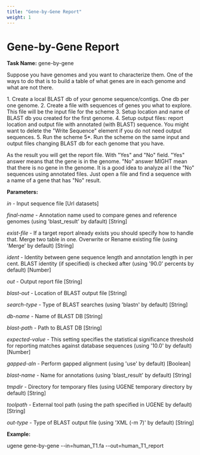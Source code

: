 ```yaml
---
title: "Gene-by-Gene Report"
weight: 1
---
```



# Gene-by-Gene Report

**Task Name:** gene-by-gene

Suppose you have genomes and you want to characterize them. One of the ways to do that is to build a table of what genes are in each genome and what are not there.

1\. Create a local BLAST db of your genome sequence/contigs. One db per one genome.
2\. Create a file with sequences of genes you what to explore. This file will be the input file for the scheme
3\. Setup location and name of BLAST db you created for the first genome.
4\. Setup output files: report location and output file with annotated (with BLAST) sequence. You might want to delete the "Write Sequence" element if you do not need output sequences.
5\. Run the scheme
5\*. Run the scheme on the same input and output files changing BLAST db for each genome that you have.

As the result you will get the report file. With "Yes" and "No" field. "Yes" answer means that the gene is in the genome. "No" answer MIGHT mean that there is no gene in the genome. It is a good idea to analyze al
l the "No" sequences using annotated files. Just open a file and find a sequence with a name of a gene that has "No" result.

**Parameters:**

_in_ - Input sequence file \[Url datasets\]

_final-name_ - Annotation name used to compare genes and reference genomes (using 'blast\_result' by dafault) \[String\]

_exist-file_ - If a target report already exists you should specify how to handle that. Merge two table in one. Overwrite or Rename existing file (using 'Merge' by default) \[String\]

_ident_ - Identity between gene sequence length and annotation length in per cent. BLAST identity (if specified) is checked after (using '90.0' percents by default) \[Number\]

_out_ - Output report file \[String\]

_blast-out_ - Location of BLAST output file \[String\]

_search-type_ - Type of BLAST searches (using 'blastn' by default) \[String\]

_db-name_ - Name of BLAST DB \[String\]

_blast-path_ - Path to BLAST DB \[String\]

_expected-value_ - This setting specifies the statistical significance threshold for reporting matches against database sequences (using '10.0' by default) \[Number\]

_gapped-aln_ - Perform gapped alignment (using 'use' by default) \[Boolean\]

_blast-name_ - Name for annotations (using 'blast\_result' by default) \[String\]

_tmpdir_ - Directory for temporary files (using UGENE temporary directory by default) \[String\]

_toolpath_ - External tool path (using the path specified in UGENE by default) \[String\]

_out-type_ - Type of BLAST output file (using 'XML (-m 7)' by default) \[String\]

**Example:**

ugene gene-by-gene --in=human\_T1.fa --out=human\_T1\_report
